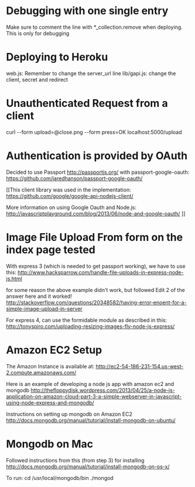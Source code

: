 Debugging with one single entry
=============================
Make sure to comment the line with *_collection.remove when deploying.
This is only for debugging


Deploying to Heroku
====================
web.js: Remember to change the server_url line
lib/gapi.js: change the client, secret and redirect


Unauthenticated Request from a client
=======================================
curl --form upload=@close.png --form press=OK localhost:5000/upload



Authentication is provided by OAuth
====================================
Decided to use Passport http://passportjs.org/
with passport-google-oauth: https://github.com/jaredhanson/passport-google-oauth/

[[This client library was used in the implementation:
https://github.com/google/google-api-nodejs-client/

More information on using Google Oauth and Node.js:
http://javascriptplayground.com/blog/2013/06/node-and-google-oauth/
]]


Image File Upload From form on the index page tested
=====================================================
With express 3 (which is needed to get passport working), we have to use this:
http://www.hacksparrow.com/handle-file-uploads-in-express-node-js.html

for some reason the above example didn't work, but followed Edit 2 of the answer here and it worked!
http://stackoverflow.com/questions/20348582/having-error-enoent-for-a-simple-image-upload-in-server

For express 4, can use the formidable module as described in this: 
http://tonyspiro.com/uploading-resizing-images-fly-node-js-express/


Amazon EC2 Setup
=================
The Amazon Instance is available at: http://ec2-54-186-231-154.us-west-2.compute.amazonaws.com/

Here is an example of developing a node js app with amazon ec2 and mongodb
http://thefloppydisk.wordpress.com/2013/04/25/a-node-js-application-on-amazon-cloud-part-3-a-simple-webserver-in-javascript-using-node-express-and-mongodb/

Instructions on setting up mongodb on Amazon EC2
http://docs.mongodb.org/manual/tutorial/install-mongodb-on-ubuntu/

Mongodb on Mac
==============
Followed instructions from this (from step 3) for installing
http://docs.mongodb.org/manual/tutorial/install-mongodb-on-os-x/

To run:
cd /usr/local/mongodb/bin
./mongod

